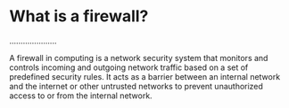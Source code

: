# What is a firewall?
.....................

A firewall in computing is a network security system that monitors and controls incoming and outgoing network traffic based on a set of predefined security rules. It acts as a barrier between an internal network and the internet or other untrusted networks to prevent unauthorized access to or from the internal network.
